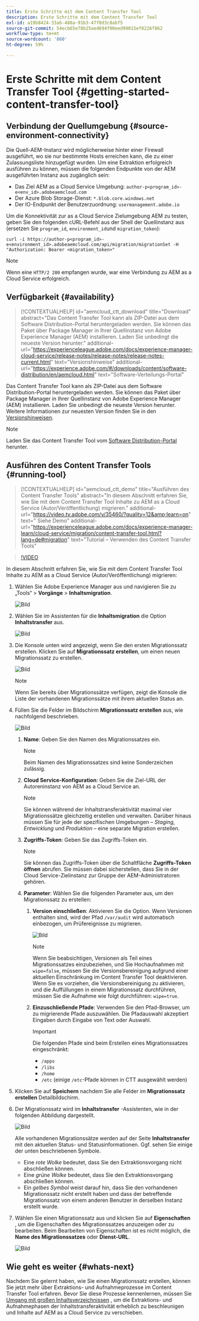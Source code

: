 ```yaml
---
title: Erste Schritte mit dem Content Transfer Tool
description: Erste Schritte mit dem Content Transfer Tool
exl-id: a19b8424-33ab-488a-91b3-47f0d3c8abf5
source-git-commit: 54ecb65e78b25aed694f00eed99015ef0226f862
workflow-type: tm+mt
source-wordcount: '860'
ht-degree: 59%

---
```


# Erste Schritte mit dem Content Transfer Tool {#getting-started-content-transfer-tool}

## Verbindung der Quellumgebung {#source-environment-connectivity}

Die Quell-AEM-Instanz wird möglicherweise hinter einer Firewall ausgeführt, wo sie nur bestimmte Hosts erreichen kann, die zu einer Zulassungsliste hinzugefügt wurden. Um eine Extraktion erfolgreich ausführen zu können, müssen die folgenden Endpunkte von der AEM ausgeführten Instanz aus zugänglich sein:

* Das Ziel AEM as a Cloud Service Umgebung: `author-p<program_id>-e<env_id>.adobeaemcloud.com`
* Der Azure Blob Storage-Dienst: `*.blob.core.windows.net`
* Der IO-Endpunkt der Benutzerzuordnung: `usermanagement.adobe.io`

Um die Konnektivität zur as a Cloud Service Zielumgebung AEM zu testen, geben Sie den folgenden cURL-Befehl aus der Shell der Quellinstanz aus (ersetzen Sie `program_id`, `environment_id`und `migration_token`):

`curl -i https://author-p<program_id>-e<environment_id>.adobeaemcloud.com/api/migration/migrationSet -H "Authorization: Bearer <migration_token>"`

>[!NOTE]
>Wenn eine `HTTP/2 200` empfangen wurde, war eine Verbindung zu AEM as a Cloud Service erfolgreich.

## Verfügbarkeit {#availability}

>[!CONTEXTUALHELP]
>id="aemcloud_ctt_download"
>title="Download"
>abstract="Das Content Transfer Tool kann als ZIP-Datei aus dem Software Distribution-Portal heruntergeladen werden. Sie können das Paket über Package Manager in Ihrer Quellinstanz von Adobe Experience Manager (AEM) installieren. Laden Sie unbedingt die neueste Version herunter."
>additional-url="https://experienceleague.adobe.com/docs/experience-manager-cloud-service/release-notes/release-notes/release-notes-current.html" text="Versionshinweise"
>additional-url="https://experience.adobe.com/#/downloads/content/software-distribution/en/aemcloud.html" text="Software-Verteilungs-Portal"

Das Content Transfer Tool kann als ZIP-Datei aus dem Software Distribution-Portal heruntergeladen werden. Sie können das Paket über Package Manager in Ihrer Quellinstanz von Adobe Experience Manager (AEM) installieren. Laden Sie unbedingt die neueste Version herunter. Weitere Informationen zur neuesten Version finden Sie in den [Versionshinweisen](https://experienceleague.adobe.com/docs/experience-manager-cloud-service/release-notes/release-notes/release-notes-current.html?lang=de).

>[!NOTE]
>Laden Sie das Content Transfer Tool vom [Software Distribution-Portal](https://experience.adobe.com/#/downloads/content/software-distribution/en/aemcloud.html) herunter.

## Ausführen des Content Transfer Tools {#running-tool}

>[!CONTEXTUALHELP]
>id="aemcloud_ctt_demo"
>title="Ausführen des Content Transfer Tools"
>abstract="In diesem Abschnitt erfahren Sie, wie Sie mit dem Content Transfer Tool Inhalte zu AEM as a Cloud Service (Autor/Veröffentlichung) migrieren."
>additional-url="https://video.tv.adobe.com/v/35460/?quality=12&amp;learn=on" text=" Siehe Demo"
>additional-url="https://experienceleague.adobe.com/docs/experience-manager-learn/cloud-service/migration/content-transfer-tool.html?lang=de#migration" text="Tutorial – Verwenden des Content Transfer Tools"

>[!VIDEO](https://video.tv.adobe.com/v/35460/?quality=12&learn=on)


In diesem Abschnitt erfahren Sie, wie Sie mit dem Content Transfer Tool Inhalte zu AEM as a Cloud Service (Autor/Veröffentlichung) migrieren:

1. Wählen Sie Adobe Experience Manager aus und navigieren Sie zu „Tools“ > **Vorgänge** > **Inhaltsmigration**.

   ![Bild](/help/move-to-cloud-service/content-transfer-tool/assets-ctt/ctt01.png)

1. Wählen Sie im Assistenten für die **Inhaltsmigration** die Option **Inhaltstransfer** aus.

   ![Bild](/help/move-to-cloud-service/content-transfer-tool/assets-ctt/ctt02.png)


1. Die Konsole unten wird angezeigt, wenn Sie den ersten Migrationssatz erstellen. Klicken Sie auf **Migrationssatz erstellen**, um einen neuen Migrationssatz zu erstellen.

   ![Bild](/help/move-to-cloud-service/content-transfer-tool/assets-ctt/ctt03.png)

   >[!NOTE]
   >Wenn Sie bereits über Migrationssätze verfügen, zeigt die Konsole die Liste der vorhandenen Migrationssätze mit ihrem aktuellen Status an.


1. Füllen Sie die Felder im Bildschirm **Migrationssatz erstellen** aus, wie nachfolgend beschrieben.

   ![Bild](/help/move-to-cloud-service/content-transfer-tool/assets-ctt/ctt04.png)

   1. **Name**: Geben Sie den Namen des Migrationssatzes ein.
      >[!NOTE]
      >Beim Namen des Migrationssatzes sind keine Sonderzeichen zulässig.

   1. **Cloud Service-Konfiguration**: Geben Sie die Ziel-URL der Autoreninstanz von AEM as a Cloud Service an.

      >[!NOTE]
      >Sie können während der Inhaltstransferaktivität maximal vier Migrationssätze gleichzeitig erstellen und verwalten.
      >Darüber hinaus müssen Sie für jede der spezifischen Umgebungen – *Staging*, *Entwicklung* und *Produktion* – eine separate Migration erstellen.

   1. **Zugriffs-Token**: Geben Sie das Zugriffs-Token ein.

      >[!NOTE]
      >Sie können das Zugriffs-Token über die Schaltfläche **Zugriffs-Token öffnen** abrufen. Sie müssen dabei sicherstellen, dass Sie in der Cloud Service-Zielinstanz zur Gruppe der AEM-Administratoren gehören.

   1. **Parameter**: Wählen Sie die folgenden Parameter aus, um den Migrationssatz zu erstellen:

      1. **Version einschließen**: Aktivieren Sie die Option. Wenn Versionen enthalten sind, wird der Pfad `/var/audit` wird automatisch einbezogen, um Prüfereignisse zu migrieren.

         ![Bild](/help/move-to-cloud-service/content-transfer-tool/assets-ctt/ctt05.png)

         >[!NOTE]
         >Wenn Sie beabsichtigen, Versionen als Teil eines Migrationssatzes einzubeziehen, und Sie Hochaufnahmen mit `wipe=false`, müssen Sie die Versionsbereinigung aufgrund einer aktuellen Einschränkung im Content Transfer Tool deaktivieren. Wenn Sie es vorziehen, die Versionsbereinigung zu aktivieren, und die Auffüllungen in einem Migrationssatz durchführen, müssen Sie die Aufnahme wie folgt durchführen: `wipe=true`.


      1. **Einzuschließende Pfade**: Verwenden Sie den Pfad-Browser, um zu migrierende Pfade auszuwählen. Die Pfadauswahl akzeptiert Eingaben durch Eingabe von Text oder Auswahl.

         >[!IMPORTANT]
         >Die folgenden Pfade sind beim Erstellen eines Migrationssatzes eingeschränkt:
         >* `/apps`
         >* `/libs`
         >* `/home`
         >* `/etc` (einige `/etc`-Pfade können in CTT ausgewählt werden)


1. Klicken Sie auf **Speichern** nachdem Sie alle Felder im **Migrationssatz erstellen** Detailbildschirm.

1. Der Migrationssatz wird im **Inhaltstransfer** -Assistenten, wie in der folgenden Abbildung dargestellt.

   ![Bild](/help/move-to-cloud-service/content-transfer-tool/assets-ctt/ctt07.png)

   Alle vorhandenen Migrationssätze werden auf der Seite **Inhaltstransfer** mit den aktuellen Status- und Statusinformationen. Ggf. sehen Sie einige der unten beschriebenen Symbole.

   * Eine *rote Wolke* bedeutet, dass Sie den Extraktionsvorgang nicht abschließen können.
   * Eine *grüne Wolke* bedeutet, dass Sie den Extraktionsvorgang abschließen können.
   * Ein *gelbes Symbol* weist darauf hin, dass Sie den vorhandenen Migrationssatz nicht erstellt haben und dass der betreffende Migrationssatz von einem anderen Benutzer in derselben Instanz erstellt wurde.

1. Wählen Sie einen Migrationssatz aus und klicken Sie auf **Eigenschaften** , um die Eigenschaften des Migrationssatzes anzuzeigen oder zu bearbeiten. Beim Bearbeiten von Eigenschaften ist es nicht möglich, die **Name des Migrationssatzes** oder **Dienst-URL**.

   ![Bild](/help/move-to-cloud-service/content-transfer-tool/assets-ctt/ctt06.png)


## Wie geht es weiter {#whats-next}

Nachdem Sie gelernt haben, wie Sie einen Migrationssatz erstellen, können Sie jetzt mehr über Extraktions- und Aufnahmeprozesse im Content Transfer Tool erfahren. Bevor Sie diese Prozesse kennenlernen, müssen Sie [Umgang mit großen Inhaltsverzeichnissen](https://experienceleague.adobe.com/docs/experience-manager-cloud-service/moving/cloud-migration/content-transfer-tool/handling-large-content-repositories.html?lang=en) , um die Extraktions- und Aufnahmephasen der Inhaltstransferaktivität erheblich zu beschleunigen und Inhalte auf AEM as a Cloud Service zu verschieben.
